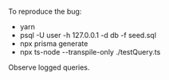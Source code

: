 To reproduce the bug:

- yarn
- psql -U user -h 127.0.0.1 -d db -f seed.sql
- npx prisma generate
- npx ts-node --transpile-only ./testQuery.ts

Observe logged queries.
